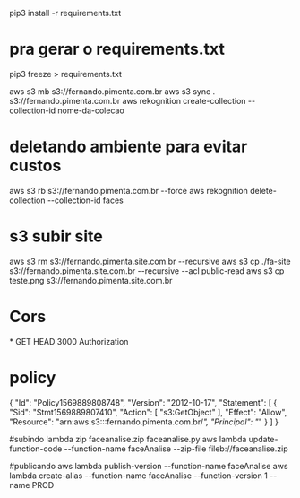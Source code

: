 pip3 install -r requirements.txt
# pra gerar o requirements.txt
pip3 freeze > requirements.txt

aws s3 mb s3://fernando.pimenta.com.br
aws s3 sync . s3://fernando.pimenta.com.br
aws rekognition create-collection --collection-id nome-da-colecao

# deletando ambiente para evitar custos
aws s3 rb s3://fernando.pimenta.com.br --force
aws rekognition delete-collection --collection-id faces

# s3 subir site
aws s3 rm s3://fernando.pimenta.site.com.br --recursive
aws s3 cp ./fa-site s3://fernando.pimenta.site.com.br --recursive --acl public-read
aws s3 cp teste.png s3://fernando.pimenta.site.com.br
# Cors
<?xml version="1.0" encoding="UTF-8"?>
<CORSConfiguration xmlns="http://s3.amazonaws.com/doc/2006-03-01/">
    <CORSRule>
        <AllowedOrigin>*</AllowedOrigin>
        <AllowedMethod>GET</AllowedMethod>
        <AllowedMethod>HEAD</AllowedMethod>
        <MaxAgeSeconds>3000</MaxAgeSeconds>
        <AllowedHeader>Authorization</AllowedHeader>
    </CORSRule>
</CORSConfiguration> 

# policy
{
    "Id": "Policy1569889808748",
    "Version": "2012-10-17",
    "Statement": [
        {
            "Sid": "Stmt1569889807410",
            "Action": [
                "s3:GetObject"
            ],
            "Effect": "Allow",
            "Resource": "arn:aws:s3:::fernando.pimenta.com.br/*",
            "Principal": "*"
        }
    ]
}

#subindo lambda
zip faceanalise.zip faceanalise.py
aws lambda update-function-code 
--function-name faceAnalise --zip-file fileb://faceanalise.zip

#publicando
aws lambda publish-version --function-name faceAnalise
aws lambda create-alias --function-name faceAnalise --function-version
1 --name PROD


